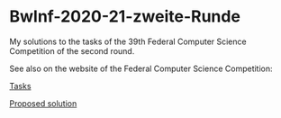 # BwInf-2020-21-zweite-Runde
My solutions to the tasks of the 39th Federal Computer Science Competition of the second round.

See also on the website of the Federal Computer Science Competition:

[Tasks](https://bwinf.de/fileadmin/bundeswettbewerb/39/aufgaben392.pdf)

[Proposed solution](https://bwinf.de/fileadmin/bundeswettbewerb/39/loesungshinweis392.pdf)
